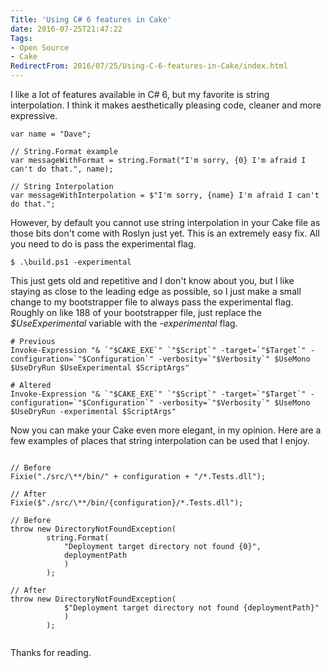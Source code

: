 ```yaml
---
Title: 'Using C# 6 features in Cake'
date: 2016-07-25T21:47:22
Tags:
- Open Source
- Cake
RedirectFrom: 2016/07/25/Using-C-6-features-in-Cake/index.html
---
```


I like a lot of features available in C# 6, but my favorite is string interpolation. I think it makes aesthetically pleasing code, cleaner and more expressive.

```
var name = "Dave";

// String.Format example
var messageWithFormat = string.Format("I'm sorry, {0} I'm afraid I can't do that.", name);

// String Interpolation
var messageWithInterpolation = $"I'm sorry, {name} I'm afraid I can't do that.";
```

However, by default you cannot use string interpolation in your Cake file as those bits don't come with Roslyn just yet. This is an extremely easy fix. All you need to do is pass the experimental flag.

```
$ .\build.ps1 -experimental
```

This just gets old and repetitive and I don't know about you, but I like staying as close to the leading edge as possible, so I just make a small change to my bootstrapper file to always pass the experimental flag. Roughly on like 188 of your bootstrapper file, just replace the *$UseExperimental* variable with the *-experimental* flag. 

```
# Previous 
Invoke-Expression "& `"$CAKE_EXE`" `"$Script`" -target=`"$Target`" -configuration=`"$Configuration`" -verbosity=`"$Verbosity`" $UseMono $UseDryRun $UseExperimental $ScriptArgs"

# Altered
Invoke-Expression "& `"$CAKE_EXE`" `"$Script`" -target=`"$Target`" -configuration=`"$Configuration`" -verbosity=`"$Verbosity`" $UseMono $UseDryRun -experimental $ScriptArgs"
```

Now you can make your Cake even more elegant, in my opinion. Here are a few examples of places that string interpolation can be used that I enjoy.

```

// Before
Fixie("./src/\**/bin/" + configuration + "/*.Tests.dll");

// After
Fixie($"./src/\**/bin/{configuration}/*.Tests.dll");

// Before
throw new DirectoryNotFoundException(
        string.Format(
            "Deployment target directory not found {0}",
            deploymentPath
            )
        );

// After
throw new DirectoryNotFoundException(
            $"Deployment target directory not found {deploymentPath}"
            )
        );


```

Thanks for reading.

